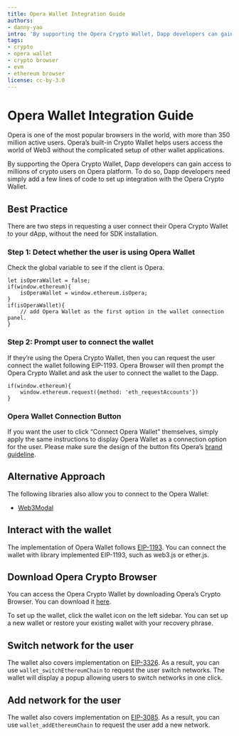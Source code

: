 ```yaml
---
title: Opera Wallet Integration Guide
authors:
- danny-yao
intro: 'By supporting the Opera Crypto Wallet, Dapp developers can gain access to millions of crypto users on Opera platform. To do so, Dapp developers need simply add a few lines of code to set up integration with the Opera Crypto Wallet.'
tags:
- crypto
- opera wallet
- crypto browser
- evm
- ethereum browser
license: cc-by-3.0
---
```

# Opera Wallet Integration Guide

Opera is one of the most popular browsers in the world, with more than 350 million active users. Opera’s built-in Crypto Wallet helps users access the world of Web3 without the complicated setup of other wallet applications.

By supporting the Opera Crypto Wallet, Dapp developers can gain access to millions of crypto users on Opera platform. To do so, Dapp developers need simply add a few lines of code to set up integration with the Opera Crypto Wallet.


## Best Practice

There are two steps in requesting a user connect their Opera Crypto Wallet to your dApp, without the need for SDK installation.

### Step 1: Detect whether the user is using Opera Wallet

Check the global variable to see if the client is Opera.
```javascript=
let isOperaWallet = false;
if(window.ethereum){
    isOperaWallet = window.ethereum.isOpera;
}
if(isOperaWallet){
    // add Opera Wallet as the first option in the wallet connection panel.
}
```

### Step 2: Prompt user to connect the wallet

If they’re using the Opera Crypto Wallet, then you can request the user connect the wallet following EIP-1193. Opera Browser will then prompt the Opera Crypto Wallet and ask the user to connect the wallet to the Dapp.

```javascript=
if(window.ethereum){
    window.ethereum.request({method: 'eth_requestAccounts'})
}
```
### Opera Wallet Connection Button
If you want the user to click “Connect Opera Wallet” themselves, simply apply the same instructions to display Opera Wallet as a connection option for the user. Please make sure the design of the button fits Opera’s [brand guideline](https://brand.opera.com).

## Alternative Approach
The following libraries also allow you to connect to the Opera Wallet:

* [Web3Modal](https://github.com/Web3Modal/web3modal)

## Interact with the wallet
The implementation of Opera Wallet follows [EIP-1193](https://eips.ethereum.org/EIPS/eip-1193). You can connect the wallet with library implemented EIP-1193, such as web3.js or ether.js.

## Download Opera Crypto Browser
You can access the Opera Crypto Wallet by downloading Opera’s Crypto Browser. You can download it [here](http://opera.com/crypto/next).

To set up the wallet, click the wallet icon on the left sidebar. You can set up a new wallet or restore your existing wallet with your recovery phrase.

## Switch network for the user
The wallet also covers implementation on [EIP-3326](https://eips.ethereum.org/EIPS/eip-3326). As a result, you can use `wallet_switchEthereumChain` to request the user switch networks. The wallet will display a popup allowing users to switch networks in one click.

## Add network for the user
The wallet also covers implementation on [EIP-3085](https://eips.ethereum.org/EIPS/eip-3085). As a result, you can use `wallet_addEthereumChain` to request the user add a new network.
